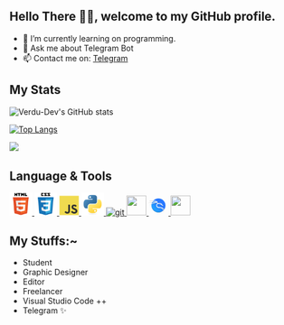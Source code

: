 ## Hello There 👋🏻, welcome to my GitHub profile.

- 🌱 I’m currently learning on programming.
- 💬 Ask me about Telegram Bot
- 📫 Contact me on: [Telegram](https://t.me/pranata_11)

## My Stats
![Verdu-Dev's GitHub stats](https://github-readme-stats.vercel.app/api?username=verdudev&show_icons=true&theme=algolia)


[![Top Langs](https://github-readme-stats.vercel.app/api/top-langs/?username=verdudev&layout=compact&theme=algolia)](https://github.com/verdudev/)


![](https://visitor-badge.laobi.icu/badge?page_id=verdudev)

## Language & Tools
<a href="https://www.w3.org/html/" target="_blank" rel="noreferrer"> <img src="https://raw.githubusercontent.com/devicons/devicon/master/icons/html5/html5-original-wordmark.svg" alt="html5" width="40" height="40"/> </a>
<a href="https://www.w3schools.com/css/" target="_blank" rel="noreferrer"> <img src="https://raw.githubusercontent.com/devicons/devicon/master/icons/css3/css3-original-wordmark.svg" alt="css3" width="40" height="40"/> </a>
<a href="https://developer.mozilla.org/en-US/docs/Web/JavaScript" target="_blank" rel="noreferrer"> <img src="https://raw.githubusercontent.com/devicons/devicon/master/icons/javascript/javascript-original.svg" alt="javascript" width="35" height="35"/>
<a href="https://www.python.org" target="_blank" rel="noreferrer"> <img src="https://raw.githubusercontent.com/devicons/devicon/master/icons/python/python-original.svg" alt="python" width="40" height="40"/> </a>
<a href="https://git-scm.com/" target="_blank" rel="noreferrer"> <img src="https://www.vectorlogo.zone/logos/git-scm/git-scm-icon.svg" alt="git" width="35" height="35"/> </a>
<a href="https://code.visualstudio.com/" target="_blank" rel="noreferrer"> <img src="https://upload.wikimedia.org/wikipedia/commons/9/9a/Visual_Studio_Code_1.35_icon.svg" width="35" height="35"/> </a>
<a href="https://www.kali.org/" target="_blank" rel="noreferrer"> <img src="data:image/svg+xml;base64,PD94bWwgdmVyc2lvbj0iMS4wIj8+CjxzdmcgeG1sbnM9Imh0dHA6Ly93d3cu%0AdzMub3JnLzIwMDAvc3ZnIiB4bWxuczp4bGluaz0iaHR0cDovL3d3dy53My5v%0AcmcvMTk5OS94bGluayIgdmlld0JveD0iMCAwIDUxMiA1MTIiPgogIDxsaW5l%0AYXJHcmFkaWVudCBpZD0iYSIgZ3JhZGllbnRVbml0cz0idXNlclNwYWNlT25V%0Ac2UiIHgxPSIxOTQuNTk0MzQwOCIgeDI9IjMxMy4yNzA3Mjg4IiB5MT0iMzU2%0ALjc2MDU3OTIiIHkyPSIyMzguMDg0MTkxMiI+CiAgICA8c3RvcCBvZmZzZXQ9%0AIjAiIHN0b3AtY29sb3I9IiMyNDllZmYiLz4KICAgIDxzdG9wIG9mZnNldD0i%0AMSIgc3RvcC1jb2xvcj0iIzI3NzdmZiIvPgogIDwvbGluZWFyR3JhZGllbnQ+%0ACiAgPGcgc3Ryb2tlLXdpZHRoPSIuODA3NjYiIHRyYW5zZm9ybT0idHJhbnNs%0AYXRlKC0xNC41NDQgLTIuNDA5NikiPgogICAgPGNpcmNsZSBjeD0iMjcwLjU0%0AIiBjeT0iMjU4LjQxIiBmaWxsPSJ1cmwoI2EpIiByPSIxODEuNzIiLz4KICAg%0AIDxwYXRoIGQ9Im00NTIuMDggMjUzLjM5YTE4MS43MiAxODEuNzIgMCAwIDEg%0ALTE4MS41NCAxNzguMTcgMTgxLjcyIDE4MS43MiAwIDAgMSAtMTgxLjU0LTE3%0ANi43MSAxODEuNzIgMTgxLjcyIDAgMCAwIC0uMTc3MzQgMy41NTUgMTgxLjcy%0AIDE4MS43MiAwIDAgMCAxODEuNzIgMTgxLjcyIDE4MS43MiAxODEuNzIgMCAw%0AIDAgMTgxLjcyLTE4MS43MiAxODEuNzIgMTgxLjcyIDAgMCAwIC0uMTc3MzMt%0ANS4wMTg5eiIgb3BhY2l0eT0iLjMiLz4KICAgIDxwYXRoIGQ9Im0yNzAuNTQg%0ANzYuNjkxYTE4MS43MiAxODEuNzIgMCAwIDAgLTE4MS43MiAxODEuNzIgMTgx%0ALjcyIDE4MS43MiAwIDAgMCAuMTc3MzQgNS4wMTA1IDE4MS43MiAxODEuNzIg%0AMCAwIDEgMTgxLjU0LTE3OC4xNiAxODEuNzIgMTgxLjcyIDAgMCAxIDE4MS41%0ANCAxNzYuNyAxODEuNzIgMTgxLjcyIDAgMCAwIC4xNzczMy0zLjU0NjcgMTgx%0ALjcyIDE4MS43MiAwIDAgMCAtMTgxLjcyLTE4MS43MnoiIGZpbGw9IiNmZmYi%0AIG9wYWNpdHk9Ii4xIi8+CiAgPC9nPgogIDxwYXRoIGQ9Im03MS45MzggMTMy%0ALjIyYy0yOS40MjIuMDMzNi00OC44NTcgMi40MDIyLTQ5LjAxOCAyLjQyMTkt%0ALjAwMDY2LjAwMDA4LS4xMTEzMi4wMS0uMTExMzIuMDEtMS45MjA4LjIyMDk1%0ALTEuNjc2NiAzLjA4MjQuMjUzOSAyLjk3NDYgMCAwIDEwNi45OC01LjA1NDIg%0AMTkyLjczIDI5LjQxIDMuMDU5NSAxMy4wODkgMTEuMTM5IDMzLjE1MiAxNS45%0AMTIgNDMuODE2LTYuNDk3NyA0LjQ1OTUtMTMuNDY4IDguOTg2My0xOS4yMDMg%0AMTYuMTctNi4wMTk4IDcuNTQwNy0xMC41NjkgMTcuOTQ3LTExLjc4MSAzMy44%0ANTktMi40NTczIDMyLjI3NyAyNS4yMjUgNjAuNTMzIDU5LjQ2MyA2MS40MDQg%0AMzEuNzQ5IDEuNjkwMyA1My4zMzUgMS45MjM0IDc5LjYxMyAxNS41NDMgMTIu%0AMjcyIDYuNzkzNiAyMy43MDIgMjAuNzU5IDMyLjIzOCAzNy44MTggOC41NDEx%0AIDE3LjA2OCAxNC4yMDggMzcuMjA1IDE1LjIyNSA1Ni4xOTUuMDk1MyAxLjg2%0ANjIgMi44Mzg3IDEuOTAwMyAyLjk4MDUuMDM3MS4wMDUtLjA1NzgtLjAwMi0u%0AMTM3MjMuMDAyLS4xOTUzMSAxLjEwMjYtMTQuNTQxLTEuMDQ0OC0zNy4wNDkt%0AOS43NjE3LTU4LjQ2MS03LjMwMTMtMTcuOTM1LTE5LjM2NC0zNS4wMS0zNy45%0AMS00NS43MTkgMjYuNjU1IDcuMjc4OSA0MS45MTQgMjAuODA3IDUwLjY4NiAz%0AMy4xNjggMTAuMDY1IDE0LjE4MyAxMS41NTEgMjYuODA2IDExLjU0MyAyNi43%0AMzYuMjExODMgMS43ODQ2IDIuODE1MyAxLjc0MzQgMi45NzA3LS4wNDY5IDAg%0AMCAxLjMyMzEtMTUuNDczLTkuMzUzNS0zMi41MjEtMTAuNjc3LTE3LjA0OC0z%0AMy4zNDItMzUuNjgzLTgwLjU5NC00Mi42MTctMTEuOTY5LTEuNzU2MS0yNy4w%0ANzQtMy4xMDU4LTQyLjM4MS0zLjE0NDUtLjAwOC0uMDAwMDYtLjAxNTYtLjAw%0AMDA2LS4wMjM0IDAtMzcuMDQyLjQ4OTc2LTU1LjcxNi0yMC42MjMtNTguNjIz%0ALTQyLjI3OS0xLjQ1MzctMTAuODI4IDEuMDg4Ny0yMS43OTYgNy4zNzg5LTMw%0ALjI5NSA2LjI5MDMtOC40OTg4IDE2LjMwMS0xNC41ODQgMzAuMDk0LTE1LjY2%0AMmguMDA2YzIyLjY0Ny0xLjg2ODcgNTAuMjY5IDEwLjM3OSA3Ny40MzIgMjMu%0AMDE4LS4wMjcgMy4xMzg3LjI1MTEyIDYuMzA0OCAyLjU0NDkgOS4xNzE5IDEu%0ANTM1OSAxLjkxOTggNC4zMDY4IDMuMjUzOCA3LjEyNyA0LjU4NTkgMi44MTk1%0AIDEuMzMxOCA1LjcyMTYgMi41Mzg4IDYuODczIDMuMTk5MiAyLjYxNzYgMS41%0AMDI1IDExLjM0OSA3LjEwMzIgMTYuNDk2IDEzLjgwMy42NjA2Ny44NjEyMyAx%0ALjk5MDMuNzUyMjQgMi41MDItLjIwNTA4LjAyNjctLjA1LjgwOTE5LS45NTI0%0AIDEuODQxOC0xLjgxNjQgMS4wMzI2LS44NjQwMSAyLjM0MjktMS44NDg4IDMu%0ANjE5MS0yLjc2NzYgMi41NTI0LTEuODM3NSA0Ljk2ODgtMy40MTIxIDQuOTY4%0AOC0zLjQxMjEgMS4yNTc4LS44MTk3OC42NTUzNS0yLjc3NDYtLjg0NTctMi43%0ANDQxIDAgMC0uMzY2NzguMDIwNy0xLjUzOTEtLjIwMzEzLTEuMTcyMy0uMjIz%0AODUtMy4wMzYxLS42OTQ1OS01LjY4NzUtMS42ODU1LTIuNDQwMS0uOTExODYt%0ANS4zNTUtMi44ODY1LTcuNjAzNS00LjY3MTktMS4xMjQzLS44OTI2OS0yLjA5%0AMTktMS43MzY3LTIuNzc1NC0yLjM2OTEtLjA4MTctLjA3NTYtLjExNjA4LS4x%0AMTI0MS0uMTg5NDUtLjE4MTY0LjcxNDQ0LS42NDI4Mi44MTIyOC0xLjY3MDMu%0ANjY3OTctMi4zMTY0LS4xNDc1Mi0uNjYwMjktLjQzNTItMS4xOTU1LS43NTc4%0AMi0xLjcxNjgtLjY0NDY4LTEuMDQxNy0xLjQ2NDQtMS45NzA0LTIuMDMxMi0y%0ALjUzNzFsLS4wMDItLjAwMmMuMDgyMS4wODE5LS4xNjc3Ni0uMjA5ODktLjQx%0AOTkyLS41NzgxMi0uMjUzMTMtLjM2OTY0LS41Nzg4My0uODY4OTgtLjk0NTMy%0ALTEuNDQ1My0uNzMyOTctMS4xNTI3LTEuNjMxNy0yLjYxODQtMi41MDU4LTQu%0AMDYyNS0xLjc0ODMtMi44ODgyLTMuMzI1OS01LjU3MjctMy40Nzg1LTUuODI4%0AMS0uMDAyLS4wMDQtLjM3OTc5LS43OTkzLTEuMTEzMy0xLjI4OTEtLjExNTQt%0ALjA3NjktLjI0MDk2LS4xMzc0MS0uMzczMDUtLjE3OTY5LS44MjgwMi0uMjY2%0AMjctMS40ODQ0LS4yMDM4OS0yLjMzNC0uMTYwMTUtLjg0OTU1LjA0MzctMS43%0AOTIzLjE0MzctMi42ODU2LjI1NzgxLTEuNDk0My4xOTA4OS0yLjQyMTYuMzU5%0AMjYtMi44MjYyLjQyOTY5LTEuMDEwMy0uNTMyODctOC45MDcyLTQuOTA3Mi0x%0AMS44MDktMTMuODItLjUzNTMxLTEuNjM0OC0yLjk1NS0xLjIxNzctMi45MTIx%0ALjUwMTk2LjAxNTguNTg1NjItLjg3MDA2IDIuMzMwNi0uNjc3NzQgNC45NzA3%0ALTMuNTA4Ni0yLjExNDEtNi41MjctNS40NzMyLTkuMTU2Mi0xMi4zOTMtLjQ4%0AMjc0LTEuMjc2LTIuMjgyOC0xLjI4OTktMi43ODUyLS4wMjE1LTEuMDA2OSAy%0ALjUzMjEtMS4wNjc3IDQuNjUwNy0uODYzMjkgNi4yOTMtMy4zMzI3LTEuNTY3%0AMS04Ljc4OTUtNS4wMTUzLTkuOTc4NS0xMS44NjktLjI1NTAzLTEuNDY2NC0y%0ALjI2MzYtMS42OTgtMi44NDU3LS4zMjgxMi0uOTgwMTEgMi4zMTA3LTEuMDY3%0AMSA0LjIyMzEtLjkwMjM1IDUuNzYzNy02LjIxMDctMi42NjM4LTIzLjMxNi04%0ALjg5My00OC44NDQtOS4wMzEyLTQuOTI3LS40NTI1LTguODQyNy0yLjkxOC0x%0AMi4wNTktNi42MTUyLTMuMjE2My0zLjY5NzctNS42NTktOC42MjYzLTcuMzg4%0ANy0xMy43My0xLjcyOTctNS4xMDQyLTIuNzUyMS0xMC4zOC0zLjIxNDgtMTQu%0ANzMyLS40NjI3Mi00LjM1MjQtLjI2ODEtNy45NTA3LjA1NDctOC45ODI0LjIx%0ANTU1LS42ODc4LS4wOTA5LTEuNDMxNC0uNzI4NTItMS43Njc2IDAgMC0zMS4y%0AMTctMTYuNDIyLTkyLjI0NC0yMy42NDEtMjIuODgyLTIuNzA2Ny00NC4yMTEt%0AMy41MzM5LTYxLjkzOC0zLjUxMzd6bTcxLjI2OCAzMi41MjFjLTkuMjk4OC4w%0ANzAxLTE5LjI4LjQxNjY2LTI5Ljc2OCAxLjE2MjEtNTYuMDI2IDMuOTgyMy0x%0AMTIuNDMgMjMuNTU3LTExMi40MyAyMy41NTctMS44MDQzLjYyMjcyLS45OTY5%0AIDMuMzI3Ni44NTM1MiAyLjg1OTQgMCAwIDExNS4wNC0yOC44NzMgMjExLjE0%0ALTExLjk0OS4wODUxLjAxNTMuMTcxMzYuMDIzMS4yNTc4MS4wMjM0aC4wMDRj%0AMS4wMDU4LS4wMDA0MSAxLjcyMzYtLjk3NDg1IDEuNDI1OC0xLjkzNTZsLTIu%0ANTExNy04LjEwNTVjLS4xNjUyMy0uNTM0NC0uNjE1MjUtLjkzMTY1LTEuMTY2%0ALTEuMDI5MyAwIDAtMjcuNTE1LTQuODg0NS02Ny44MDMtNC41ODItLjAwNC0u%0AMDAwMDItLjAwOC0uMDAwMDItLjAxMTcgMHptNjguMzExIDE3LjI2NGMtOS44%0AODgyLS4wNDE4LTQwLjMxNSAxLjIwNC04Ni4wMTYgMTUuNTA0LTU3LjM1NCAx%0ANy45NDYtODkuOTk4IDQzLjQ1OS04OS45OTggNDMuNDU5LTEuNDM4NCAxLjEz%0ANzUuMDQzMjMgMy4zNjUzIDEuNjQ4NCAyLjQ3ODUgMCAwIDg0LjkyMy00Ny4z%0ANjMgMTgwLjU2LTUwLjA1MS45OTkwNi0uMDI4OCAxLjY4ODQtMS4wMTE5IDEu%0AMzc1LTEuOTYwOWwtMi43NDgtOC4zMTg0Yy0uMTkwNjctLjU3NzAzLS43MTIt%0ALjk4MDk1LTEuMzE4NC0xLjAyMTUgMCAwLTEuMjE3Ny0uMDgwMi0zLjUtLjA4%0AOTl6bTYyLjUzMS0uMTM4NjdjLTEuNDY0OS4wMjE0LTIuMDI2MiAxLjkxOTct%0ALjgwODYgMi43MzQ0aC4wMDJjLjA4NzcuMDU4NS4xODEyOC4xMDc2NS4yNzky%0AOS4xNDY0OCAyNi4yMjcgMTAuNjYzIDQ4Ljk3NSAyNC43NTcgNjYuNjA5IDQ0%0ALjEzMS4wMTU5LjAxNzMuMDMyMS4wMzQyLjA0ODguMDUwOGwuMDAyLjAwMmMu%0AMzAzODkuMzAzNTIuNzIzNzUuNDYxNSAxLjE1MjMuNDMzNTlsNC4yNzkzLS4y%0ANzkzYzEuMjE0LS4wNzk5IDEuODI4MS0xLjUwMDMgMS4wNTQ3LTIuNDM5NCAw%0AIDAtMjQuNzc4LTMwLjAyOC03Mi4wMjEtNDQuNjYyLS4wMDUtLjAwMi0uMDEw%0AMS0uMDA2LS4wMTU2LS4wMDgtLjAyMzktLjAwOS0uMDQ4LS4wMTc1LS4wNzIz%0ALS4wMjU0LS4wMTM2LS4wMDUtLjAyNzMtLjAwOS0uMDQxLS4wMTM3LS4xNTE1%0AMS0uMDQ4Mi0uMzA5NzUtLjA3Mi0uNDY4NzUtLjA3MDN6bTc0LjY4IDYzLjIy%0ANWMuODU4LjE3Mjg2IDIuNDc2NCAzLjM1NjkgMy45NjI5IDUuNjMwOS4xMzA1%0ALjE4NDc3LjI2MzM3LjM4MTYxLjM4ODY3LjUzNzExIDAgLjAxMzguMDAyLjAy%0AMzUuMDExNy4wMzcxLjE2NzkuMjM5NjcuMzM1MjkuNDg3OTQuNDk2MDkuNjg3%0ANS4wODEuNDc1NTguMjE2MjIuNzY2MDYtLjg5NjQ4LjUzNzExLS4wOTQtLjQ4%0AODg2LS4yNTM5MS0uNjMwODYtLjI1MzkxLS42MzA4NnMtMi42ODY0LTEuNTk2%0AOS0zLjUwOTgtMi43MzA1Yy0uODI0MS0xLjEzMzUtLjk2ODEtMy4xMTUzLS41%0ANjY0LTMuODY3Mi4wOTcxLS4xNjgwOC4yMjExOS0uMjI4OTkuMzY3MTktLjIw%0AMTE4eiIgb3BhY2l0eT0iLjMiLz4KICA8ZyBmaWxsPSIjZmZmIiB0cmFuc2Zv%0Acm09InRyYW5zbGF0ZSgyLjAxMDcpIj4KICAgIDxwYXRoIGQ9Im02OS45Mjkg%0AMTI3LjcxYy0yOS40NjQuMDMzNy00OC45NDkgMi40MjA2LTQ4Ljk0OSAyLjQy%0AMDZzMTA3LjczLTUuMTcwNiAxOTQuMDMgMjkuNzY5YzIuOTMzOCAxMy4xMjIg%0AMTEuNzU5IDM0Ljk3NiAxNi41MTMgNDUuNDgxLTEzLjYwMiA5LjQwNDEtMjgu%0AOTQgMTguMjQ5LTMxLjMyOCA0OS42MTItMi4zODc3IDMxLjM2MiAyNC41NzYg%0ANTguOTQ3IDU4LjAxMyA1OS43OTggMzEuNzUxIDEuNjkxMyA1My42ODggMS45%0AMzIzIDgwLjI3NyAxNS43MTggMjUuMzggMTQuMDM0IDQ2LjE5MiA1Ni43OTQg%0ANDguMjUxIDk1LjI1MiAyLjIyNDQtMjguNTM0LTguNDg0NS04OS44OTUtNTgu%0ANDUzLTEwOC41MyA2OS44MjYgMTIuMjE5IDc1Ljk4MiA2My45NzMgNzUuOTg0%0AIDYzLjk5NCAwIDAgNS4yMDU2LTU5Ljc1NC04OC42NzctNzMuNTMxLTExLjg5%0AOS0xLjc0NTgtMjYuOTQ3LTMuMDg5OS00Mi4xNjgtMy4xMjgzLTc1LjI0Ni45%0AOTQ4Ny03Ny45ODktODYuNzg2LTIxLjI4OC05MS4yMTggMjMuNDk5LTEuOTM4%0AOSA1MS41NTYgMTAuNzM4IDc4Ljk4NiAyMy41MTItLjEwMTgyIDMuNDA2OC4w%0ANDA1IDYuNDMzOSAyLjI3ODcgOS4yMzE0IDIuMjM3NSAyLjc5NjYgMTAuODMy%0AIDUuODQ3NCAxMy41NzkgNy40MjMzIDIuNzQ2NCAxLjU3NjQgMTEuNTQ1IDcu%0AMTcxNSAxNi45MzcgMTQuMTg5IDEuMTY5Mi0yLjE4NzIgMTAuOTMzLTguNTQz%0AMiAxMC45MzMtOC41NDMycy0yLjMzOTEuMDUwNy03Ljc4MS0xLjk4MzJjLTUu%0ANDQyNi0yLjAzMzktMTEuOS04LjE4NzYtMTIuMDUzLTguNTQzMi0uMTUyNDYt%0ALjM1NjI1LS4yNTUwMS0uOTE2MDEgMS4wMTY5LTEuMTcwNS45NjU3Mi0uODEz%0AMDUtMS4yMjA5LTMuNDU3NS0yLjE4NzMtNC40MjMyLS45NjU3Mi0uOTY2MzYt%0ANy40MjQ3LTExLjk1LTcuNTc2OS0xMi4yMDQtLjE1MjQ1LS4yNTQ0Ny0uMjAz%0ANzYtLjUwOTMxLS42NjEwNS0uODE0NjUtMS40MjQ0LS40NTgwNS03LjY3OTku%0ANjYxMDYtNy42Nzk5LjY2MTA2cy05LjYyMTEtNC43MjUyLTEyLjkzNy0xNC45%0AMTNjLjA0ODIgMS43ODQ0LTEuNjQ5NyAzLjczNCAwIDcuODMzNS01LjAxNjIt%0AMi4xMjItOS4zMjUtNS43NDE2LTEyLjcyMy0xNC42ODUtMi4wMjI3IDUuMDg2%0AOCAwIDguMzIxNSAwIDguMzIxNXMtMTEuODExLTMuMzAxNi0xMy43MDEtMTQu%0AMTk1Yy0yLjA3NDIgNC44OTAyIDAgNy44MzE2IDAgNy44MzE2cy0xOS4yNTgt%0AMTAuMDQ4LTUxLjI1NS0xMC4xOTRjLTIxLjQyMi0xLjk2NS0yNS44ODItMzku%0ANjUtMjMuODk3LTQ1Ljk5NCAwIDAtMzAuODk5LTE2LjI4NS05MS43MjMtMjMu%0ANDc5LTIyLjgwOS0yLjY5ODItNDQuMDgxLTMuNTIzOC02MS43Ni0zLjUwMzZ6%0AbTcxLjI3NiAzMi41MjFjLTkuMjY5Ny4wNjk5LTE5LjIyLjQxNTc3LTI5LjY3%0ANCAxLjE1ODgtNTUuNzUxIDMuOTYyOC0xMTIuMDQgMjMuNDc3LTExMi4wNCAy%0AMy40NzdzMTE1LjE4LTI4Ljk4IDIxMS43Ny0xMS45NzFoLjAwMmwtMi41MTIt%0AOC4xMDU3cy0yNy4zNzQtNC44NjItNjcuNTQyLTQuNTU5NHptNjguMjkzIDE3%0ALjI2M2MtOS43NS0uMDQxMi00MC4wMiAxLjE4NDgtODUuNTY0IDE1LjQzNi01%0ANy4xMjQgMTcuODc0LTg5LjUyMiA0My4yMS04OS41MjIgNDMuMjFzODUuMTQx%0ALTQ3LjUzOSAxODEuMjQtNTAuMjRsLTIuNzQ5Mi04LjMxNzZzLTEuMTU2NC0u%0AMDc3OS0zLjQwNjQtLjA4NzV6bTYyLjU1OS0uMTM5MzJjMjYuMzggMTAuNzIz%0AIDQ5LjM0IDI0LjkzMSA2Ny4xNjUgNDQuNTE0bC4wMDIuMDAyIDQuMjc5NC0u%0AMjc5OThzLTI0LjUxOC0yOS43NDYtNzEuNDQ3LTQ0LjIzNnptNzIuNzEyIDU3%0ALjE4MyA1LjI0OTYgMy44NjcyYy42NTc5My0xLjE0MDggMy4zMSA2LjA2NTEg%0ANC45MjI5IDguMDY2OC4wNjgzLjM5OTctMi42ODEyIDMuNjEyNC0zLjYxNjQg%0AMy40Mi0uMDc4Ny0uNDEwODctNC4zNDk0LTEuNjQ0OS00LjM0OTQtMS42NDQ5%0Acy00Ljg1My0yLjkzMi01LjU0NTEtMy44ODQ3Yy0uNjkyNi0uOTUyNyAzLjAw%0AMDctOS4xOTI1IDMuMzM4My05LjgyNDR6IiBzdHJva2U9IiNmZmYiIHN0cm9r%0AZS1saW5lam9pbj0icm91bmQiIHN0cm9rZS13aWR0aD0iMi45ODY0Ii8+CiAg%0AICA8cGF0aCBkPSJtNjkuOTI5IDEyNy43MWMtMjkuNDY0LjAzMzctNDguOTQ5%0AIDIuNDIwNi00OC45NDkgMi40MjA2czEwNy43My01LjE3MDYgMTk0LjAzIDI5%0ALjc2OWMyLjkzMzggMTMuMTIyIDExLjc1OSAzNC45NzYgMTYuNTEzIDQ1LjQ4%0AMS0xMy42MDIgOS40MDQxLTI4Ljk0IDE4LjI0OS0zMS4zMjggNDkuNjEyLTIu%0AMzg3NyAzMS4zNjIgMjQuNTc2IDU4Ljk0NyA1OC4wMTMgNTkuNzk4IDMxLjc1%0AMSAxLjY5MTMgNTMuNjg4IDEuOTMyMyA4MC4yNzcgMTUuNzE4IDI1LjM4IDE0%0ALjAzNCA0Ni4xOTIgNTYuNzk0IDQ4LjI1MSA5NS4yNTIgMi4yMjQ0LTI4LjUz%0ANC04LjQ4NDUtODkuODk1LTU4LjQ1My0xMDguNTMgNjkuODI2IDEyLjIxOSA3%0ANS45ODIgNjMuOTczIDc1Ljk4NCA2My45OTQgMCAwIDUuMjA1Ni01OS43NTQt%0AODguNjc3LTczLjUzMS0xMS44OTktMS43NDU4LTI2Ljk0Ny0zLjA4OTktNDIu%0AMTY4LTMuMTI4My03NS4yNDYuOTk0ODctNzcuOTg5LTg2Ljc4Ni0yMS4yODgt%0AOTEuMjE4IDIzLjQ5OS0xLjkzODkgNTEuNTU2IDEwLjczOCA3OC45ODYgMjMu%0ANTEyLS4xMDE4MiAzLjQwNjguMDQwNCA2LjQzMzkgMi4yNzg3IDkuMjMxNCAy%0ALjIzNzUgMi43OTY2IDEwLjgzMiA1Ljg0NzQgMTMuNTc5IDcuNDIzMyAyLjc0%0ANjQgMS41NzY0IDExLjU0NSA3LjE3MTUgMTYuOTM3IDE0LjE4OSAxLjE2OTIt%0AMi4xODcyIDEwLjkzMy04LjU0MzIgMTAuOTMzLTguNTQzMnMtMi4zMzkxLjA1%0AMDctNy43ODEtMS45ODMyYy01LjQ0MjYtMi4wMzM5LTExLjktOC4xODc2LTEy%0ALjA1My04LjU0MzItLjE1MjQ2LS4zNTYyNS0uMjU1MDEtLjkxNjAxIDEuMDE2%0AOS0xLjE3MDUuOTY1NzItLjgxMzA1LTEuMjIwOS0zLjQ1NzUtMi4xODczLTQu%0ANDIzMi0uOTY1NzItLjk2NjM2LTcuNDI0Ny0xMS45NS03LjU3NjktMTIuMjA0%0ALS4xNTI0NS0uMjU0NDctLjIwMzc2LS41MDkzMS0uNjYxMDUtLjgxNDY1LTEu%0ANDI0NC0uNDU4MDUtNy42Nzk5LjY2MTA2LTcuNjc5OS42NjEwNnMtOS42MjEx%0ALTQuNzI1Mi0xMi45MzctMTQuOTEzYy4wNDgyIDEuNzg0NC0xLjY0OTcgMy43%0AMzQgMCA3LjgzMzUtNS4wMTYyLTIuMTIyLTkuMzI1LTUuNzQxNi0xMi43MjMt%0AMTQuNjg1LTIuMDIyNyA1LjA4NjggMCA4LjMyMTUgMCA4LjMyMTVzLTExLjgx%0AMS0zLjMwMTYtMTMuNzAxLTE0LjE5NWMtMi4wNzQyIDQuODkwMiAwIDcuODMx%0ANiAwIDcuODMxNnMtMTkuMjU4LTEwLjA0OC01MS4yNTUtMTAuMTk0Yy0yMS40%0AMjItMS45NjUtMjUuODgyLTM5LjY1LTIzLjg5Ny00NS45OTQgMCAwLTMwLjg5%0AOS0xNi4yODUtOTEuNzIzLTIzLjQ3OS0yMi44MDktMi42OTgyLTQ0LjA4MS0z%0ALjUyMzgtNjEuNzYtMy41MDM2em03MS4yNzYgMzIuNTIxYy05LjI2OTcuMDY5%0AOS0xOS4yMi40MTU3Ny0yOS42NzQgMS4xNTg4LTU1Ljc1MSAzLjk2MjgtMTEy%0ALjA0IDIzLjQ3Ny0xMTIuMDQgMjMuNDc3czExNS4xOC0yOC45OCAyMTEuNzct%0AMTEuOTcxaC4wMDJsLTIuNTEyLTguMTA1N3MtMjcuMzczLTQuNTU5NC02Ny41%0ANDItNC41NTk0em02OC4yOTMgMTcuMjYzYy05Ljc1LS4wNDEyLTQwLjAyIDEu%0AMTg0OC04NS41NjQgMTUuNDM2LTU3LjEyNCAxNy44NzQtODkuNTIyIDQzLjIx%0ALTg5LjUyMiA0My4yMXM4NS4xNDEtNDcuNTM5IDE4MS4yNC01MC4yNGwtMi43%0ANDkyLTguMzE3NnMtMS4xNTY0LS4wNzc5LTMuNDA2NC0uMDg3NXptNjIuNTU5%0ALS4xMzkzMmMyNi4zOCAxMC43MjMgNDkuMzQgMjQuOTMxIDY3LjE2NSA0NC41%0AMTRsLjAwMi4wMDIgNC4yNzk0LS4yNzk5OHMtMjQuNTE4LTI5Ljc0Ni03MS40%0ANDYtNDQuMjM2em03NC42NjIgNjEuNzMxYy44NTc5Ni4xNzI4NiAyLjQ3Nzkg%0AMy4zNTY3IDMuOTY0NCA1LjYzMDYuMTMwNTQuMTg0NzcuMjYzNTYuMzgxMTIu%0AMzg4ODYuNTM2NjIuMDAyLjAxMzguMDAzLjAyMzQuMDA2LjAzNy4xNjc5Ni4y%0AMzk2Ny4zMzY5My40ODg3LjQ5Nzc0LjY4ODI2LjA4MTIuNDc1NTguMjE2NDEu%0ANzY1NTgtLjg5NjMxLjUzNjYzLS4wOTM2LS40ODg4Ni0uMjU0NzEtLjYyOTk1%0ALS4yNTQ3MS0uNjI5OTVzLTIuNjg2LTEuNTk4Mi0zLjUwOTQtMi43MzE3Yy0u%0AODI0MDgtMS4xMzM1LS45Njk0OC0zLjExNTMtLjU2Nzc0LTMuODY3Mi4wOTc4%0ALS4xNjk2Ny4yMjM2LS4yMzAwNC4zNzEzNy0uMjAwMjd6Ii8+CiAgPC9nPgo8%0AL3N2Zz4K" width="35" height="35"/> </a>
<a href="https://www.microsoft.com/" target="_blank" rel="noreferrer"> <img src="https://upload.wikimedia.org/wikipedia/commons/8/87/Windows_logo_-_2021.svg" width="35" height="35"/> </a>

## My Stuffs:~
- Student
- Graphic Designer
- Editor
- Freelancer
- Visual Studio Code ++ 
- Telegram ✨
